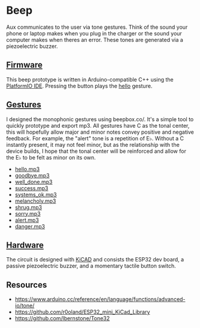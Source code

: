 # Beep
Aux communicates to the user via tone gestures. Think of the sound your phone or laptop makes when you plug in the charger or the sound your computer makes when theres an error. These tones are generated via a piezoelectric buzzer.

## [Firmware](/research/beep/firmware/)
This beep prototype is written in Arduino-compatible C++ using the [PlatformIO IDE](https://platformio.org/). Pressing the button plays the [hello](gestures/hello.mp3) gesture.

## [Gestures](/research/beep/gestures/)
I designed the monophonic gestures using beepbox.co/. It's a simple tool to quickly prototype and export mp3. All gestures have C as the tonal center, this will hopefully allow major and minor notes convey positive and negative feedback. For example, the "alert" tone is a repetition of E♭. Without a C instantly present, it may not feel minor, but as the relationship with the device builds, I hope that the tonal center will be reinforced and allow for the E♭ to be felt as minor on its own.

- [hello.mp3](gestures/hello.mp3)
- [goodbye.mp3](gestures/goodbye.mp3)
- [well_done.mp3](gestures/well_done.mp3)
- [success.mp3](gestures/success.mp3)
- [systems_ok.mp3](gestures/systems_ok.mp3)
- [melancholy.mp3](gestures/melancholy.mp3)
- [shrug.mp3](gestures/shrug.mp3)
- [sorry.mp3](gestures/sorry.mp3)
- [alert.mp3](gestures/alert.mp3)
- [danger.mp3](gestures/danger.mp3)

## [Hardware](/research/beep/hardware/)
The circuit is designed with [KiCAD](https://kicad.org/) and consists the ESP32 dev board, a passive piezoelectric buzzer, and a momentary tactile button switch.


## Resources
- https://www.arduino.cc/reference/en/language/functions/advanced-io/tone/
- https://github.com/r0oland/ESP32_mini_KiCad_Library
- https://github.com/lbernstone/Tone32